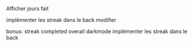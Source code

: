 Afficher jours fait 

implémenter les streak dans le back
modifier


bonus: 
streak
completed
overall
darkmode
implémenter les streak dans le back
